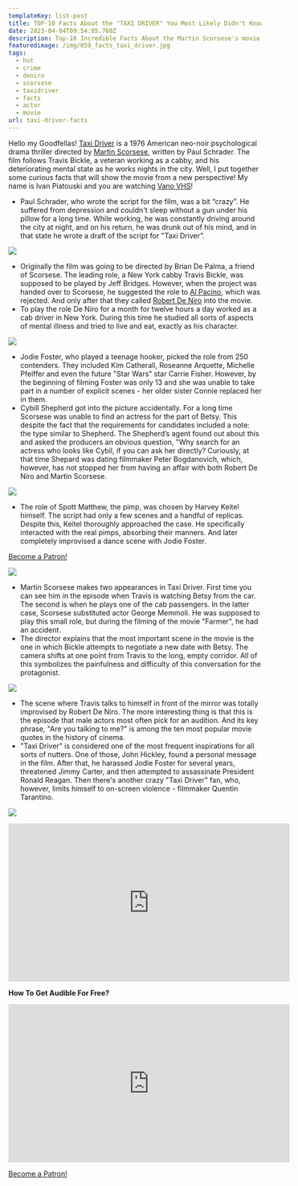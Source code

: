 ```yaml
---
templateKey: list-post
title: TOP-10 Facts About the "TAXI DRIVER" You Most Likely Didn't Know!
date: 2023-04-04T09:54:05.760Z
description: Top-10 Incredible Facts About the Martin Scorsese's movie Taxi Driver (1976).
featuredimage: /img/059_facts_taxi_driver.jpg
tags:
  - hot
  - crime
  - deniro
  - scorsese
  - taxidriver
  - facts
  - actor
  - movie
url: taxi-driver-facts
---
```

Hello my Goodfellas! [Taxi Driver](https://youtu.be/rnoPtD81Po4) is a 1976 American neo-noir psychological drama thriller directed by [Martin Scorsese](https://www.youtube.com/playlist?list=PLjJE-RJqUo77QVbJ3pWwt3YioOrJXc8Fb), written by Paul Schrader. The film follows Travis Bickle, a veteran working as a cabby, and his deteriorating mental state as he works nights in the city. Well, I put together some curious facts that will show the movie from a new perspective! My name is Ivan Piatouski and you are watching [Vano VHS](https://www.youtube.com/@vanovhs)!

* Paul Schrader, who wrote the script for the film, was a bit “crazy”. He suffered from depression and couldn't sleep without a gun under his pillow for a long time. While working, he was constantly driving around the city at night, and on his return, he was drunk out of his mind, and in that state he wrote a draft of the script for "Taxi Driver”.

![](/img/059_facts_taxi_driver.00_00_34_17.still012.png)

* Originally the film was going to be directed by Brian De Palma, a friend of Scorsese. The leading role, a New York cabby Travis Bickle, was supposed to be played by Jeff Bridges. However, when the project was handed over to Scorsese, he suggested the role to [Al Pacino](https://vano-vhs.com/film-lists/al-pacino-facts/), which was rejected. And only after that they called [Robert De Niro](https://vano-vhs.com/film-lists/robert-deniro-facts/) into the movie.
* To play the role De Niro for a month for twelve hours a day worked as a cab driver in New York. During this time he studied all sorts of aspects of mental illness and tried to live and eat, exactly as his character.

![](/img/059_facts_taxi_driver.00_00_16_18.still011.png)

* Jodie Foster, who played a teenage hooker, picked the role from 250 contenders. They included Kim Catherall, Roseanne Arquette, Michelle Pfeiffer and even the future "Star Wars" star Carrie Fisher. However, by the beginning of filming Foster was only 13 and she was unable to take part in a number of explicit scenes - her older sister Connie replaced her in them.
* Cybill Shepherd got into the picture accidentally. For a long time Scorsese was unable to find an actress for the part of Betsy. This despite the fact that the requirements for candidates included a note: the type similar to Shepherd. The Shepherd’s agent found out about this and asked the producers an obvious question, "Why search for an actress who looks like Cybil, if you can ask her directly? Curiously, at that time Shepard was dating filmmaker Peter Bogdanovich, which, however, has not stopped her from having an affair with both Robert De Niro and Martin Scorsese.

![](/img/059_facts_taxi_driver.00_00_40_07.still013.png)

* The role of Spott Matthew, the pimp, was chosen by Harvey Keitel himself. The script had only a few scenes and a handful of replicas. Despite this, Keitel thoroughly approached the case. He specifically interacted with the real pimps, absorbing their manners. And later completely improvised a dance scene with Jodie Foster.

<a href="https://www.patreon.com/bePatron?u=79936642" data-patreon-widget-type="become-patron-button">Become a Patron!</a>

![](/img/059_facts_taxi_driver.00_01_18_01.still014.png)

* Martin Scorsese makes two appearances in Taxi Driver. First time you can see him in the episode when Travis is watching Betsy from the car. The second is when he plays one of the cab passengers. In the latter case, Scorsese substituted actor George Memmoli. He was supposed to play this small role, but during the filming of the movie "Farmer", he had an accident.
* The director explains that the most important scene in the movie is the one in which Bickle attempts to negotiate a new date with Betsy. The camera shifts at one point from Travis to the long, empty corridor. All of this symbolizes the painfulness and difficulty of this conversation for the protagonist.

![](/img/059_facts_taxi_driver.00_01_34_20.still015.png)

* The scene where Travis talks to himself in front of the mirror was totally improvised by Robert De Niro. The more interesting thing is that this is the episode that male actors most often pick for an audition. And its key phrase, "Are you talking to me?" is among the ten most popular movie quotes in the history of cinema.
* "Taxi Driver" is considered one of the most frequent inspirations for all sorts of nutters. One of those, John Hickley, found a personal message in the film. After that, he harassed Jodie Foster for several years, threatened Jimmy Carter, and then attempted to assassinate President Ronald Reagan. Then there's another crazy "Taxi Driver" fan, who, however, limits himself to on-screen violence - filmmaker Quentin Tarantino.

![](/img/059_facts_taxi_driver.00_04_48_22.still019.png)

<div class="video-container"><iframe width="560" height="315" src="https://www.youtube.com/embed/rnoPtD81Po4" title="YouTube video player" frameborder="0" allow="accelerometer; autoplay; clipboard-write; encrypted-media; gyroscope; picture-in-picture; web-share" allowfullscreen></iframe></div>

**How To Get Audible For Free?** 

<div class="video-container"><iframe width="560" height="315" src="https://www.youtube.com/embed/DX3Cwge33Ks" title="YouTube video player" frameborder="0" allow="accelerometer; autoplay; clipboard-write; encrypted-media; gyroscope; picture-in-picture; web-share" allowfullscreen></iframe></div>

<a href="https://www.patreon.com/bePatron?u=79936642" data-patreon-widget-type="become-patron-button">Become a Patron!</a>